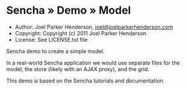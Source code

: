 # Sencha » Demo » Model

  * Author: Joel Parker Henderson, joel@joelparkerhenderson.com
  * Copyright: Copyright (c) 2011 Joel Parker Henderson
  * License: See LICENSE.txt file

Sencha demo to create a simple model.

In a real-world Sencha application we would use separate files for
the model, the store (likely with an AJAX proxy), and the grid.

This demo is based on the Sencha tutorials and documentation.
